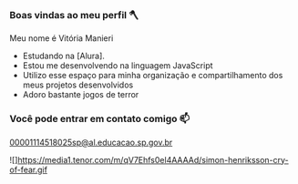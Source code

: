 ### Boas vindas ao meu perfil 🪓

Meu nome é Vitória Manieri
- Estudando na [Alura].
- Estou me desenvolvendo na linguagem JavaScript
- Utilizo esse espaço para minha organização e compartilhamento dos meus projetos desenvolvidos
- Adoro bastante jogos de terror

### Você pode entrar em contato comigo 📫

00001114518025sp@al.educacao.sp.gov.br

![]https://media1.tenor.com/m/qV7Ehfs0el4AAAAd/simon-henriksson-cry-of-fear.gif
